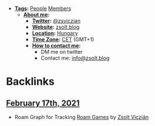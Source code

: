 - **[Tags](<Tags.md>):** [People](<People.md>) [Members](<Members.md>)
    - **[About me](<About me.md>):**
        - **[Twitter](<Twitter.md>):** [@zsviczian](https://twitter.com/zsviczian)
        - **[Website](<Website.md>):** [zsolt.blog](https://www.zsolt.blog)
        - **[Location](<Location.md>):** [Hungary](<Hungary.md>)
        - **[Time Zone](<Time Zone.md>):** [CET](<CET.md>) (GMT+1)
        - **[How to contact me](<How to contact me.md>):**
            - DM me on twitter
            - Contact me: info@zsolt.blog

# Backlinks
## [February 17th, 2021](<February 17th, 2021.md>)
- Roam Graph for Tracking [Roam Games](<Roam Games.md>) by [Zsolt Viczián](<Zsolt Viczián.md>)

